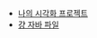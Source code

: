 - [나의 시각화 프로젝트](https://jiyeon981225.github.io/1017-tacademy/)
- [걍 자바 파일](file:///C:/Users/USER/Desktop/d3js/projectfolder/chapter5.html)